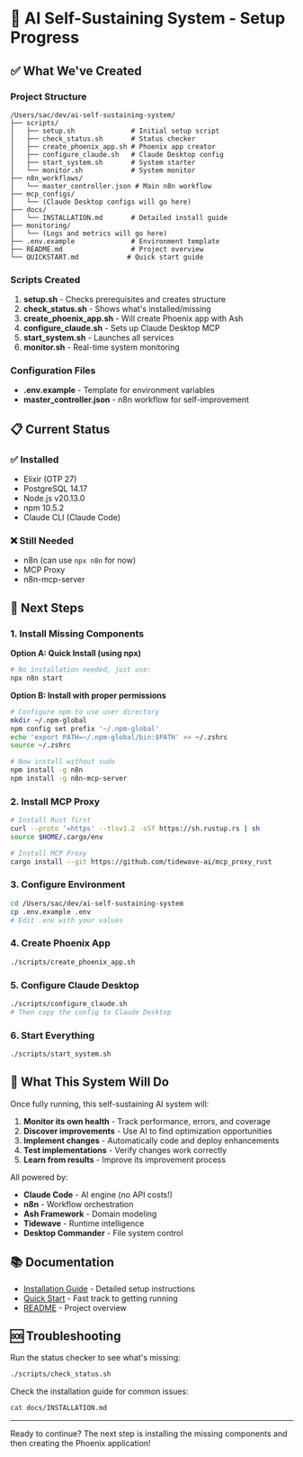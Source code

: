 # 🚀 AI Self-Sustaining System - Setup Progress

## ✅ What We've Created

### Project Structure
```
/Users/sac/dev/ai-self-sustaining-system/
├── scripts/
│   ├── setup.sh              # Initial setup script
│   ├── check_status.sh       # Status checker
│   ├── create_phoenix_app.sh # Phoenix app creator
│   ├── configure_claude.sh   # Claude Desktop config
│   ├── start_system.sh       # System starter
│   └── monitor.sh            # System monitor
├── n8n_workflows/
│   └── master_controller.json # Main n8n workflow
├── mcp_configs/
│   └── (Claude Desktop configs will go here)
├── docs/
│   └── INSTALLATION.md       # Detailed install guide
├── monitoring/
│   └── (Logs and metrics will go here)
├── .env.example              # Environment template
├── README.md                 # Project overview
└── QUICKSTART.md            # Quick start guide
```

### Scripts Created
1. **setup.sh** - Checks prerequisites and creates structure
2. **check_status.sh** - Shows what's installed/missing
3. **create_phoenix_app.sh** - Will create Phoenix app with Ash
4. **configure_claude.sh** - Sets up Claude Desktop MCP
5. **start_system.sh** - Launches all services
6. **monitor.sh** - Real-time system monitoring

### Configuration Files
- **.env.example** - Template for environment variables
- **master_controller.json** - n8n workflow for self-improvement

## 📋 Current Status

### ✅ Installed
- Elixir (OTP 27)
- PostgreSQL 14.17
- Node.js v20.13.0
- npm 10.5.2
- Claude CLI (Claude Code)

### ❌ Still Needed
- n8n (can use `npx n8n` for now)
- MCP Proxy
- n8n-mcp-server

## 🔧 Next Steps

### 1. Install Missing Components

**Option A: Quick Install (using npx)**
```bash
# No installation needed, just use:
npx n8n start
```

**Option B: Install with proper permissions**
```bash
# Configure npm to use user directory
mkdir ~/.npm-global
npm config set prefix '~/.npm-global'
echo 'export PATH=~/.npm-global/bin:$PATH' >> ~/.zshrc
source ~/.zshrc

# Now install without sudo
npm install -g n8n
npm install -g n8n-mcp-server
```

### 2. Install MCP Proxy
```bash
# Install Rust first
curl --proto '=https' --tlsv1.2 -sSf https://sh.rustup.rs | sh
source $HOME/.cargo/env

# Install MCP Proxy
cargo install --git https://github.com/tidewave-ai/mcp_proxy_rust
```

### 3. Configure Environment
```bash
cd /Users/sac/dev/ai-self-sustaining-system
cp .env.example .env
# Edit .env with your values
```

### 4. Create Phoenix App
```bash
./scripts/create_phoenix_app.sh
```

### 5. Configure Claude Desktop
```bash
./scripts/configure_claude.sh
# Then copy the config to Claude Desktop
```

### 6. Start Everything
```bash
./scripts/start_system.sh
```

## 🎯 What This System Will Do

Once fully running, this self-sustaining AI system will:

1. **Monitor its own health** - Track performance, errors, and coverage
2. **Discover improvements** - Use AI to find optimization opportunities
3. **Implement changes** - Automatically code and deploy enhancements
4. **Test implementations** - Verify changes work correctly
5. **Learn from results** - Improve its improvement process

All powered by:
- **Claude Code** - AI engine (no API costs!)
- **n8n** - Workflow orchestration
- **Ash Framework** - Domain modeling
- **Tidewave** - Runtime intelligence
- **Desktop Commander** - File system control

## 📚 Documentation

- [Installation Guide](docs/INSTALLATION.md) - Detailed setup instructions
- [Quick Start](QUICKSTART.md) - Fast track to getting running
- [README](README.md) - Project overview

## 🆘 Troubleshooting

Run the status checker to see what's missing:
```bash
./scripts/check_status.sh
```

Check the installation guide for common issues:
```bash
cat docs/INSTALLATION.md
```

---

Ready to continue? The next step is installing the missing components and then creating the Phoenix application!

